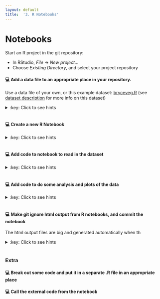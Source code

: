 ```yaml
---
layout: default
title:  '3. R Notebooks'
---
```


# <a name="begin"></a> Notebooks

Start an R project in the git repository:

* In RStudio, _File_ -> _New project..._
* Choose _Existing Directory_, and select your project repository

#### :computer: Add a data file to an appropriate place in your repository.
Use a data file of your own, or this example dataset: [bryceveg.R](http://ecology.msu.montana.edu/labdsv/R/labs/lab1/bryceveg.R) (see [dataset description](http://www.davidzeleny.net/anadat-r/doku.php/en:data:bryce) for more info on this dataset)
<details markdown="1">
<summary>:key: Click to see hints</summary>
* A suitable location could be e.g. `[your_project]/data/raw/1992-01-01/`
</details>  
<br />

#### :computer: Create a new R Notebook
<details markdown="1">
<summary>:key: Click to see hints</summary>
* File -> ...
</details>  
<br />



#### :computer: Add code to notebook to read in the dataset
<details markdown="1">
<summary>:key: Click to see hints</summary>
* Add this to the notebook:...
</details>  
<br />



#### :computer: Add code to do some analysis and plots of the data
<details markdown="1">
<summary>:key: Click to see hints</summary>
* Add...
</details>  
<br />

#### :computer: Make git ignore html output from R notebooks, and commit the notebook
The html output files are big and generated automatically when  th  
<details markdown="1">
<summary>:key: Click to see hints</summary>
* Add `*.nb.html` to .gitignore
* Decide if you want to add and commit the dataset file to the repository, or not
* Commit and push
* _You might have noticed that there is support for git in RStudio – check this out and play around with it_
</details>  
<br />


### Extra

#### :computer: Break out some code and put it in a separate .R file in an appropriate place

#### :computer: Call the external code from the notebook


<!-- ## Working with git in SourceTree

#### :computer: Add your project directory to SourceTree
<details markdown="1">
<summary>:key: Click to see hints</summary>

* _Clone / New_ -> _Create New Repository_ tab
	* **Repository Type**: Git
	* **Destination path**: path to your directory (can be selected by using the ... button)
	* Check the _Bookmark this repository_ option
	* **Name**: directory name (or what you want)
* At the next dialog, add your name and email address (preferable the same that you used when you registered your GitHub account)
	* Check the _Use these details for all repositories_ option@
</details>  
<br />

#### :computer: Do an initial commit of your files
<details markdown="1">
<summary>:key: Click to see hints</summary>

* Open your project repository in SourceTree
* On the lefthand panel of your project, select FILE STATUS - Working Copy
* Select the files listed under 'Unstaged files' and click _Stage selected_
* Type an short and informative message in the commit message text field at the bottom, e.g. `Initial commit`
* Hit commit button
* (Expand the BRANCHES tab on the left, and select the master branch to see what was committed)

</details>  
<br />

#### :computer: Edit one of the files, and commit the change
<details markdown="1">
<summary>:key: Click to see hints</summary>
* Select the changed file listed under 'Unstaged files', and view the changes that has been made
* Type an short and informative message in the commit message text field at the bottom, e.g. `Added more information about this or that`
* Hit commit button
* (Expand the Branches tab on the left, and select the master branch to see what was committed)
</details>  
<br />

#### :computer: Add a file to your project that you don't want to commit to git.
For example, this could be a dataset file that you don't want to make public yet, e.g. `my_project/data/raw/2016-11-16/bryceveg.R`. Make git ignore this file.
<details markdown="1">
<summary>:key: Click to see hints</summary>
* Add a file somewhere in your project directory
* Right-click the recently added file (listed under 'Unstaged files'), and select the _Ignore..._ choice.
	* Select an appropriate available option, and click OK
* Notice that a new file _.gitignore_ has appeared. Add and commit that file to your repository.
</details>  
<br />

## Working with a GitHub remote repository

#### :computer: Create a new repository on [GitHub](https://github.com)
<details markdown="1">
<summary>:key: Click to see hints</summary>
* Go to GitHub, and log in to your account
* Click the _Start a project_ or the _New repository_ button
  * Give the the repository the same name as the folder on your computer
    * _You can name it anything you want, but it's usually easier to understand what's going on if they are called the same thing_
  * Add a description if you want to
  * Select _Public_ or _Private_. (If you want to make it Private, what's your reason for this?)
  * Ignore the rest of the choices
  * Click the _Create repository_ button
* Copy the link shown under _Quick setup_ on the next page
![](../images/GH_new_repo_url.png)
* In SourceTree, click _Settings_ (on the top right).
  * then _Remotes_ tab, _Add_ button
  * Check the _Default remote_ choice
  * In _URL / Path_, paste the link that you copied from GitHub
  * Add your GitHub username
* To **push** your local repository state to the remote repository on GitHub, click the _Push_ button in the toolbar at the top
  * Check the _master_ branch choice, and click the _Push_ button
  * Submit username and password in the _Authenticate_ dialog that pops up
  * _You should now see two branch names in the commit history: **master** and **origin/master**_
* Go back to GitHub and check that you can see your repository. (Click the name of the repository at the top, or the _Code_ tab)
	* Also notice that the file you told git to ignore in the previous task is not present in the remote repository
</details>  
<br />

#### :computer: Make a change to your repository locally, e.g. by modifying or adding a file. Commit your changes to both the local and remote repositories
<details markdown="1">
<summary>:key: Click to see hints</summary>
* After changing some file, stage the file as usual.
* Check the _Push changes immediately to origin/master_ choice below the commit message text field, Click the _Commit_ button
</details>  
<br />

#### :computer: Recover an earlier state.
1. Delete one of the files in your repository
2. Commit the change
3. Now try to recover the state before the file was deleted.

_This is a bit tricky..._
<details markdown="1">
<summary>:key: Click to see hints</summary>
* _This can be done in many different ways..._

1. If you want to go back to a previous commit one step back, the easiest way is to
	* Right-click the last commit and select _Reverse commit_

2. Otherwise you can use branches:
	* Check out a new branch (_Branch_ button at the top)
		* Base it on the commit that had the deleted file
		* Name the branch to something useful, e.g. _recover_
		* Check that you get the file back
		* Change something in your repository (e.g. add a space to a file)
			* Note that the two branches have separated.
	* Merge the recover branch with the _master_ branch:
		* Switch back to the **_master_** branch by double-clicking _master_ under BRANCHES
		* Click _Merge_ at the top
		* Select the latest commit on the _recover_ branch, and click OK. _Pray..._

</details>  
<br /> -->
